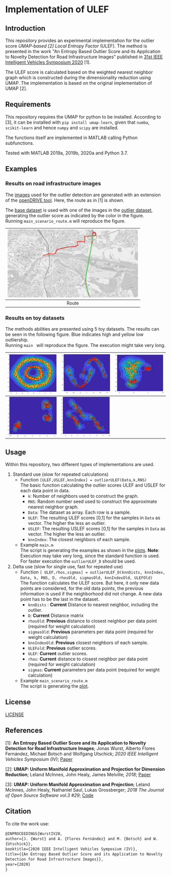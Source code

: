 # Implementation of ULEF
## Introduction
This repository provides an experimental implementation for the outlier score *UMAP-based [2] Local Entropy Factor* (ULEF). The method is presented in the work "An Entropy Based Outlier Score and its Application to Novelty Detection for Road Infrastructure Images" published in [31st IEEE Intelligent Vehicles Symposium 2020](https://2020.ieee-iv.org/) [1].

The ULEF score is calculated based on the weighted nearest neighbor graph which is constructed during the dimensionality reduction using UMAP. The implementation is based on the original implementation of UMAP [2].

## Requirements
This repository requires the UMAP for python to be installed. According to [3], it can be installed with
`pip install umap-learn`, given that `numba`, `scikit-learn` and hence `numpy` and `scipy` are installed.

The functions itself are implemented in MATLAB calling Python subfunctions.

Tested with MATLAB 2019a, 2019b, 2020a and Python 3.7.

## Examples
### Results on road infrastructure images
The [images](/Data) used for the outlier detection are generated with an extension of the [openDRIVE tool](https://github.com/JWTHI/openDRIVE-Matlab). Here, the route as in [1] is shown.  

The [base dataset](/Data/MUC_B300_n) is used with one of the images in the [outlier dataset](/Data/A9_THI_Residential), generating the outlier score as indicated by the color  in the figure.  
Running `main_scenario_route.m` will reproduce the figure.  
 
| <img src="Examples/route.png" width="410"> |
|:---:|
| Route |


### Results on toy datasets
The methods abilities are presented using 5 toy datasets. The results can be seen in the following figure. Blue indicates high and yellow low outliership.  
Running `main ` will reproduce the figure. The execution might take very long.


| <img src="Examples/circle.png" width="200"> | <img src="Examples/moons.png" width="200"> | <img src="Examples/diffblobs.png" width="200"> |  
|:---:|:---:|:---:|  
| <img src="Examples/blobs.png" width="200"> | <img src="Examples/longblobs.png" width="200"> |  |  

## Usage
Within this repository, two different types of implementations are used.
1. Standard use (slow for repeated calculations)
	- Function `[ULEF,USLEF,knnIndex] = outlierULEF(Data,k,RNS)`  
	The basic function calculating the outlier scores ULEF and USLEF for each data point in data.
		- `k`: Number of neighbors used to construct the graph.
		- `RNS`: Random number seed used to construct the approximate nearest neighbor graph.
		- `Data`: The dataset as array. Each row is a sample.
		- `ULEF`: The resulting ULEF scores [0,1] for the samples in `Data` as vector. The higher the less an outlier.
		- `USLEF`: The resulting USLEF scores [0,1] for the samples in `Data` as vector. The higher the less an outlier.
		- `knnIndex`: The closest neighbors of each sample.
	- Example `main.m`  
	The script is generating the examples as shown in the [plots](#Results-on-toy-datasets).
	**Note**: Execution may take very long, since the standard function is used. For faster execution the `outlierULEF_D` should be used.
2. Delta use (slow for single use, fast for repeated use)
	- Function `[ ULEF,rhos,sigmas] = outlierULEF_D(knnDists, knnIndex, Data, k, RNS, D, rhosOld, sigmasOld, knnIndexOld, ULEFOld)`  
	The function calculates the ULEF score. But here, it only new data points are considered, for the old data points, the previous information is used if the neighborhood did not change. A new data point has to be the last in the dataset.
		- `knnDists` : **Current** Distance to nearest neighbor, including the outlier.
		- `D`: **Current** Distance matrix
		- `rhosOld`: **Previous** distance to closest neighbor per data point (required for weight calculation)
		- `sigmasOld`: **Previous** parameters per data point (required for weight calculation)
		- `knnIndexOld`: **Previous** closest neighbors of each sample.
		- `ULEFold`: **Previous** outlier scores.
		- `ULEF`: **Current** outlier scores.
		- `rhos`: **Current** distance to closest neighbor per data point (required for weight calculation)
		- `sigmas`: **Current** parameters per data point (required for weight calculation)
	- Example `main_scenario_route.m`  
	The script is generating the [plot](#Results-on-road-infrastructure-images).
## License
[LICENSE](LICENSE)

## References
[1]: **An Entropy Based Outlier Score and its Application to Novelty Detection for Road Infrastructure Images**; Jonas Wurst, Alberto Flores Fernández, Michael Botsch and Wolfgang Utschick; *2020 IEEE Intelligent Vehicles Symposium (IV)*; [Paper](tba)

[2]: **UMAP: Uniform Manifold Approximation and Projection for Dimension Reduction**; Leland McInnes, John Healy, James Melville; *2018*; [Paper](https://arxiv.org/abs/1802.03426)


[3]: **UMAP: Uniform Manifold Approximation and Projection**; Leland McInnes, John Healy, Nathaniel Saul, Lukas Grossberger; *2018 The Journal of Open Source Software vol.3 #29*; [Code](https://github.com/lmcinnes/umap)



## Citation
To cite the work use:
```
@INPROCEEDINGS{WurstIV20,
author={J. {Wurst} and A. {Flores Fernández} and M. {Botsch} and W. {Utschick}},
booktitle={2020 IEEE Intelligent Vehicles Symposium (IV)},
title={{An Entropy Based Outlier Score and its Application to Novelty Detection for Road Infrastructure Images}},
year={2020}
}
```

